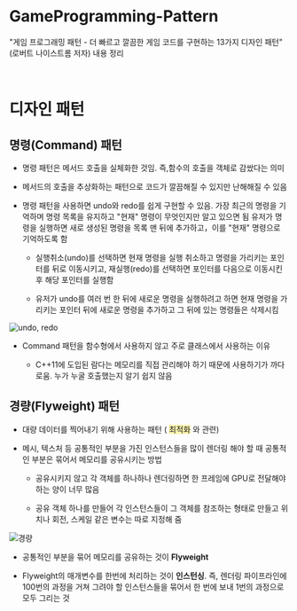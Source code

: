 # GameProgramming-Pattern
"게임 프로그래밍 패턴 - 더 빠르고 깔끔한 게임 코드를 구현하는 13가지 디자인 패턴"  (로버트 나이스트롬 저자) 내용 정리


<br>

# 디자인 패턴

## 명령(Command) 패턴

- 명령 패턴은 메서드 호출을 실체화한 것임. 즉,함수의 호출을 객체로 감쌌다는 의미

- 메서드의 호출을 추상화하는 패턴으로 코드가 깔끔해질 수 있지만 난해해질 수 있음

- 명령 패턴을 사용하면 undo와 redo를 쉽게 구현할 수 있음. 가장 최근의 명령을 기억하며 명령 목록을 유지하고 "현재" 명령이 무엇인지만 알고 있으면 됨
유저가 명령을 실행하면 새로 생성된 명령을 목록 맨 뒤에 추가하고，이를 "현재" 명령으로 기억하도록 함

  - 실행취소(undo)를 선택하면 현재 명령을 실행 취소하고 명령을 가리키는 포인터를 뒤로 이동시키고, 재실행(redo)를 선택하면 포인터를 다음으로 이동시킨 후 해당 포인터를 실행함

  - 유저가 undo를 여러 번 한 뒤에 새로운 명령을 실행하려고 하면 현재 명령을 가리키는 포인터 뒤에 새로운 명령을 추가하고 그 뒤에 있는 명령들은 삭제시킴

![undo, redo](https://user-images.githubusercontent.com/71704350/202890639-52a88a1d-5fb3-4181-ab4f-773a63cec73d.JPG)

- Command 패턴을 함수형에서 사용하지 않고 주로 클래스에서 사용하는 이유

  - C++11에 도입된 람다는 메모리를 직접 관리해야 하기 때문에 사용하기가 까다로움. 누가 누굴 호출했는지 알기 쉽지 않음


## 경량(Flyweight) 패턴

- 대량 데이터를 찍어내기 위해 사용하는 패턴 (
<span style = 'background-color:#fff5b1'>최적화</span>
와 관련)

- 메시, 텍스처 등 공통적인 부분을 가진 인스턴스들을 많이 렌더링 해야 할 때 공통적인 부분은 묶어서 메모리를 공유시키는 방법

  - 공유시키지 않고 각 객체를 하나하나 렌더링하면 한 프레임에 GPU로 전달해야 하는 양이 너무 많음
 
  - 공유 객체 하나를 만들어 각 인스턴스들이 그 객체를 참조하는 형태로 만들고 위치나 회전, 스케일 같은 변수는 따로 지정해 줌
  
![경량](https://user-images.githubusercontent.com/71704350/202898556-f6ebb89b-f1a3-4538-85f4-1f338239c3ec.JPG)

- 공통적인 부분을 묶어 메모리를 공유하는 것이 **Flyweight**

- Flyweight의 매개변수를 한번에 처리하는 것이 **인스턴싱**. 즉, 렌더링 파이프라인에 100번의 과정을 거쳐 그려야 할 인스턴스들을 묶어서 한 번에 보내 1번의 과정으로 모두 그리는 것
